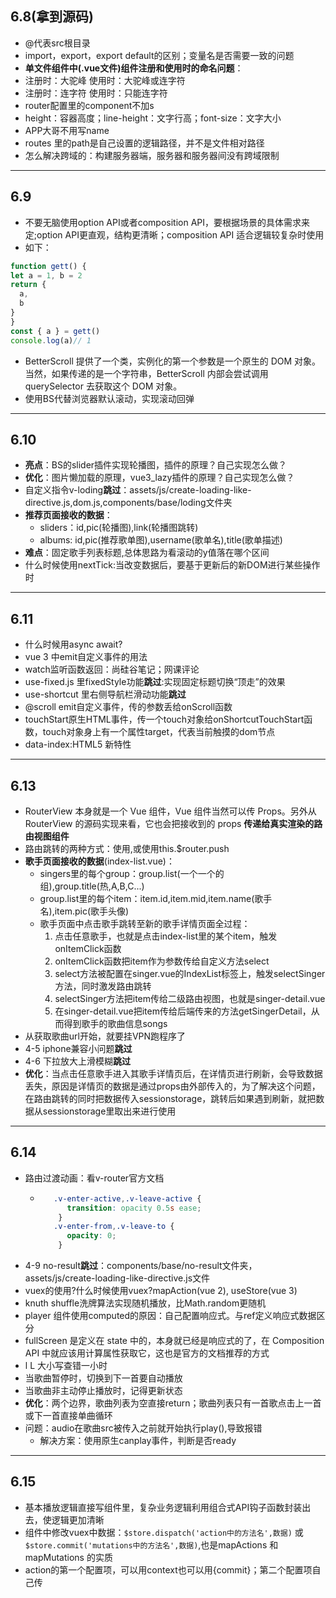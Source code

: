 ## 6.8(拿到源码) ##
- @代表src根目录
- import，export，export default的区别；变量名是否需要一致的问题
- **单文件组件中(.vue文件)组件注册和使用时的命名问题**：
- 注册时：大驼峰 使用时：大驼峰或连字符
- 注册时：连字符 使用时：只能连字符
- router配置里的component不加s
- height：容器高度；line-height：文字行高；font-size：文字大小
- APP大哥不用写name
- routes 里的path是自己设置的逻辑路径，并不是文件相对路径
- 怎么解决跨域的：构建服务器端，服务器和服务器间没有跨域限制

---

## 6.9 ##
- 不要无脑使用option API或者composition API，要根据场景的具体需求来定;option API更直观，结构更清晰；composition API 适合逻辑较复杂时使用
- 如下：
```javascript
function gett() {
let a = 1, b = 2
return {
  a,
  b
}
}
const { a } = gett()
console.log(a)// 1
```
- BetterScroll 提供了一个类，实例化的第一个参数是一个原生的 DOM 对象。当然，如果传递的是一个字符串，BetterScroll 内部会尝试调用 querySelector 去获取这个 DOM 对象。
- 使用BS代替浏览器默认滚动，实现滚动回弹

---

## 6.10 ##
- **亮点**：BS的slider插件实现轮播图，插件的原理？自己实现怎么做？
- **优化**：图片懒加载的原理，vue3_lazy插件的原理？自己实现怎么做？
- 自定义指令v-loding**跳过**：assets/js/create-loading-like-directive.js,dom.js,components/base/loding文件夹
- **推荐页面接收的数据**：
  - sliders：id,pic(轮播图),link(轮播图跳转)  
  - albums: id,pic(推荐歌单图),username(歌单名),title(歌单描述)
- **难点**：固定歌手列表标题,总体思路为看滚动的y值落在哪个区间
- 什么时候使用nextTick:当改变数据后，要基于更新后的新DOM进行某些操作时

---

## 6.11 ##
- 什么时候用async await?
- vue 3 中emit自定义事件的用法
- watch监听函数返回：尚硅谷笔记；网课评论
- use-fixed.js 里fixedStyle功能**跳过**:实现固定标题切换“顶走”的效果
- use-shortcut 里右侧导航栏滑动功能**跳过**
- @scroll emit自定义事件，传的参数丢给onScroll函数
- touchStart原生HTML事件，传一个touch对象给onShortcutTouchStart函数，touch对象身上有一个属性target，代表当前触摸的dom节点
- data-index:HTML5 新特性

---

## 6.13 ##
- RouterView 本身就是一个 Vue 组件，Vue 组件当然可以传 Props。另外从 RouterView 的源码实现来看，它也会把接收到的 props **传递给真实渲染的路由视图组件**
- 路由跳转的两种方式：使用<router-link></router-link>,或使用this.$router.push
- **歌手页面接收的数据**(index-list.vue)：
  - singers里的每个group：group.list(一个一个的组),group.title(热,A,B,C...)
  - group.list里的每个item：item.id,item.mid,item.name(歌手名),item.pic(歌手头像)
  - 歌手页面中点击歌手跳转至新的歌手详情页面全过程：
    1. 点击任意歌手，也就是点击index-list里的某个item，触发onItemClick函数
    2. onItemClick函数把item作为参数传给自定义方法select
    3. select方法被配置在singer.vue的IndexList标签上，触发selectSinger方法，同时激发路由跳转
    4. selectSinger方法把item传给二级路由视图，也就是singer-detail.vue
    5. 在singer-detail.vue把item传给后端传来的方法getSingerDetail，从而得到歌手的歌曲信息songs
- 从获取歌曲url开始，就要挂VPN跑程序了
- 4-5 iphone兼容小问题**跳过**
- 4-6 下拉放大上滑模糊**跳过**
- **优化**：当点击任意歌手进入其歌手详情页后，在详情页进行刷新，会导致数据丢失，原因是详情页的数据是通过props由外部传入的，为了解决这个问题，在路由跳转的同时把数据传入sessionstorage，跳转后如果遇到刷新，就把数据从sessionstorage里取出来进行使用

---

## 6.14 ##
- 路由过渡动画：看v-router官方文档
  - ```css
       .v-enter-active,.v-leave-active {
          transition: opacity 0.5s ease;
        }
       .v-enter-from,.v-leave-to {
          opacity: 0;
        }
    ```
- 4-9 no-result**跳过**：components/base/no-result文件夹，assets/js/create-loading-like-directive.js文件
- vuex的使用?什么时候使用vuex?mapAction(vue 2), useStore(vue 3)
- knuth shuffle洗牌算法实现随机播放，比Math.random更随机
- player 组件使用computed的原因：自己配置响应式。与ref定义响应式数据区分
- fullScreen 是定义在 state 中的，本身就已经是响应式的了，在 Composition API 中就应该用计算属性获取它，这也是官方的文档推荐的方式
- l L 大小写查错一小时
- 当歌曲暂停时，切换到下一首要自动播放
- 当歌曲非主动停止播放时，记得更新状态
- **优化**：两个边界，歌曲列表为空直接return；歌曲列表只有一首歌点击上一首或下一首直接单曲循环
- 问题：audio在歌曲src被传入之前就开始执行play(),导致报错
  - 解决方案：使用原生canplay事件，判断是否ready

---

## 6.15 ##
- 基本播放逻辑直接写组件里，复杂业务逻辑利用组合式API钩子函数封装出去，使逻辑更加清晰
- 组件中修改vuex中数据：`$store.dispatch('action中的方法名',数据)` 或 `$store.commit('mutations中的方法名',数据)`,也是mapActions 和 mapMutations 的实质
- action的第一个配置项，可以用context也可以用{commit}；第二个配置项自己传

